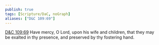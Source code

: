```yaml
---
publish: true
tags: [Scripture/DaC, noGraph]
aliases: ["D&C 109:69"]
---
```

[D&C 109:69](https://churchofjesuschrist.org/study/scriptures/dc-testament/dc/109?lang=eng&id=p69#p69) Have mercy, O Lord, upon his wife and children, that they may be exalted in thy presence, and preserved by thy fostering hand.
